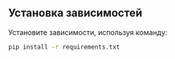 ## Установка зависимостей

Установите зависимости, используя команду:

```bash
pip install -r requirements.txt